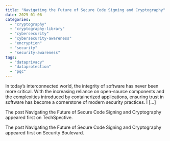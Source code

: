 ```yaml
---
title: "Navigating the Future of Secure Code Signing and Cryptography"
date: 2025-01-06
categories: 
  - "cryptography"
  - "cryptography-library"
  - "cybersecurity"
  - "cybersecurity-awareness"
  - "encryption"
  - "security"
  - "security-awareness"
tags: 
  - "dataprivacy"
  - "dataprotection"
  - "pqc"
---
```


In today’s interconnected world, the integrity of software has never been more critical. With the increasing reliance on open-source components and the complexities introduced by containerized applications, ensuring trust in software has become a cornerstone of modern security practices. I \[…\]

The post Navigating the Future of Secure Code Signing and Cryptography appeared first on TechSpective.

The post Navigating the Future of Secure Code Signing and Cryptography appeared first on Security Boulevard.
